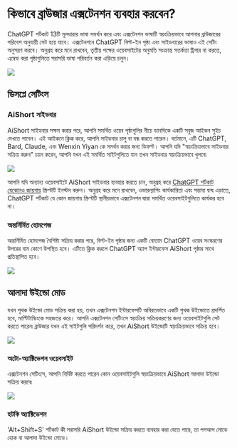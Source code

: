 # কিভাবে ব্রাউজার এক্সটেনশন ব্যবহার করবেন?

ChatGPT শর্টকাট 13টি মূলধারার ভাষা সমর্থন করে এবং এক্সটেনশন ভাষাটি স্বয়ংক্রিয়ভাবে আপনার ব্রাউজারের পরিবেশ অনুযায়ী সেট হয়ে যাবে। এক্সটেনশনে ChatGPT বিল্ট-ইন পৃষ্ঠা এবং সাইডবারের ভাষাও এই সেটিং অনুসরণ করবে। অনুগ্রহ করে মনে রাখবেন, তৃতীয় পক্ষের ওয়েবসাইটের অনুমতি সংক্রান্ত সতর্কতা ট্রিগার না করতে, এম্বেড করা পৃষ্ঠাগুলিতে সরাসরি ভাষা পরিবর্তন করা এড়িয়ে চলুন।

![](https://img.newzone.top/2023-12-23-12-04-29.png?imageMogr2/format/webp)

## ডিসপ্লে সেটিংস

### AiShort সাইডবার

AiShort সাইডবার সক্ষম করার পরে, আপনি সমর্থিত ওয়েব পৃষ্ঠাগুলির নীচে ডানদিকে একটি সবুজ আইকন সুইচ দেখতে পাবেন। এই আইকনে ক্লিক করে, আপনি সাইডবার চালু বা বন্ধ করতে পারেন। বর্তমানে, এটি ChatGPT, Bard, Claude, এবং Wenxin Yiyan কে সমর্থন করার জন্য ডিফল্ট। আপনি যদি "স্বয়ংক্রিয়ভাবে সাইডবার সক্রিয় করুন" চয়ন করেন, আপনি যখন এই সমর্থিত সাইটগুলিতে যান তখন সাইডবার স্বয়ংক্রিয়ভাবে খুলবে৷

![](https://img.newzone.top/2023-12-23-04-16-15.gif?imageMogr2/format/webp)

আপনি যদি অন্যান্য ওয়েবসাইটে AiShort সাইডবার ব্যবহার করতে চান, অনুগ্রহ করে [ChatGPT শর্টকাট যেকোনও জায়গায়](https://greasyfork.org/scripts/482907-chatgpt-shortcut-anywhere) স্ক্রিপ্টটি ইনস্টল করুন। অনুগ্রহ করে মনে রাখবেন, ওভারল্যাপিং কার্যকারিতা এবং সম্ভাব্য দ্বন্দ্ব এড়াতে, ChatGPT শর্টকাট যে কোন জায়গায় স্ক্রিপ্টটি স্থানীয়ভাবে এক্সটেনশন দ্বারা সমর্থিত ওয়েবসাইটগুলিতে কার্যকর হবে না।

### অন্তর্নির্মিত হোমপেজ

অন্তর্নির্মিত হোমপেজ বৈশিষ্ট্য সক্রিয় করার পরে, বিল্ট-ইন পৃষ্ঠার জন্য একটি বোতাম ChatGPT ওয়েব সংস্করণের উপরের বাম কোণে উপস্থিত হবে। এটিতে ক্লিক করলে ChatGPT অ্যাপ ইন্টারফেস AiShort পৃষ্ঠার সাথে প্রতিস্থাপিত হবে।

![](https://img.newzone.top/ai/2023-12-22-19-40-15.png?imageMogr2/format/webp)

## আলাদা উইন্ডো মোড

যখন পৃথক উইন্ডো মোড সক্রিয় করা হয়, তখন এক্সটেনশন ইন্টারফেসটি অবিরতভাবে একটি পৃথক উইন্ডোতে প্রদর্শিত হবে, মাল্টিটাস্কিংকে সহজতর করে। আপনি এক্সটেনশন সেটিংসে স্বয়ংক্রিয় সক্রিয়করণের জন্য ওয়েবসাইটগুলি সেট করতে পারেন৷ ব্রাউজার যখন এই সাইটগুলি পরিদর্শন করে, তখন AiShort উইন্ডোটি স্বয়ংক্রিয়ভাবে সক্রিয় হবে।

![](https://img.newzone.top/2023-12-23-12-07-09.png?imageMogr2/format/webp)

### অটো-অ্যাক্টিভেশন ওয়েবসাইট

এক্সটেনশন সেটিংসে, আপনি নির্দিষ্ট করতে পারেন কোন ওয়েবসাইটগুলি স্বয়ংক্রিয়ভাবে AiShort আলাদা উইন্ডো সক্রিয় করবে৷

![](https://img.newzone.top/2023-12-23-12-09-51.png?imageMogr2/format/webp)

### হটকি অ্যাক্টিভেশন

'Alt+Shift+S' শর্টকাট কী সরাসরি AiShort উইন্ডো সক্রিয় করতে ব্যবহার করা যেতে পারে, তা পপআপ মোডে হোক বা আলাদা উইন্ডো মোডে।

